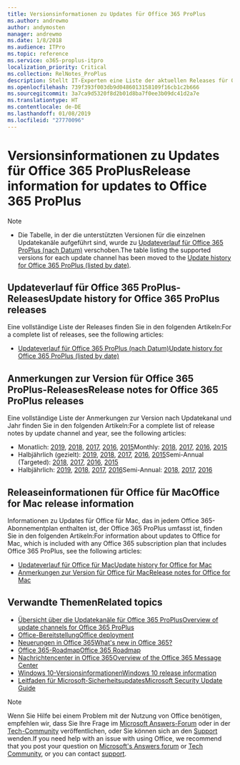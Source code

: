 ```yaml
---
title: Versionsinformationen zu Updates für Office 365 ProPlus
ms.author: andrewmo
author: andymosten
manager: andrewmo
ms.date: 1/8/2018
ms.audience: ITPro
ms.topic: reference
ms.service: o365-proplus-itpro
localization_priority: Critical
ms.collection: RelNotes_ProPlus
description: Stellt IT-Experten eine Liste der aktuellen Releases für Office 365 ProPlus für jeden Updatekanal sowie Links zu Anmerkungen zur Version und zum Updateverlauf zur Verfügung.
ms.openlocfilehash: 739f393f003db9d0486013158109f16cb1c2b666
ms.sourcegitcommit: 3a7ca9d5320f8d2b01d8ba7f0ee3b09dc41d2a7e
ms.translationtype: HT
ms.contentlocale: de-DE
ms.lasthandoff: 01/08/2019
ms.locfileid: "27770096"
---
```

# <a name="release-information-for-updates-to-office-365-proplus"></a><span data-ttu-id="1ebab-103">Versionsinformationen zu Updates für Office 365 ProPlus</span><span class="sxs-lookup"><span data-stu-id="1ebab-103">Release information for updates to Office 365 ProPlus</span></span>

> [!NOTE]
> - <span data-ttu-id="1ebab-104">Die Tabelle, in der die unterstützten Versionen für die einzelnen Updatekanäle aufgeführt sind, wurde zu [Updateverlauf für Office 365 ProPlus (nach Datum)](update-history-office365-proplus-by-date.md) verschoben.</span><span class="sxs-lookup"><span data-stu-id="1ebab-104">The table listing the supported versions for each update channel has been moved to the [Update history for Office 365 ProPlus (listed by date)](update-history-office365-proplus-by-date.md).</span></span>



## <a name="update-history-for-office-365-proplus-releases"></a><span data-ttu-id="1ebab-105">Updateverlauf für Office 365 ProPlus-Releases</span><span class="sxs-lookup"><span data-stu-id="1ebab-105">Update history for Office 365 ProPlus releases</span></span>

<span data-ttu-id="1ebab-106">Eine vollständige Liste der Releases finden Sie in den folgenden Artikeln:</span><span class="sxs-lookup"><span data-stu-id="1ebab-106">For a complete list of releases, see the following articles:</span></span>
 - [<span data-ttu-id="1ebab-107">Updateverlauf für Office 365 ProPlus (nach Datum)</span><span class="sxs-lookup"><span data-stu-id="1ebab-107">Update history for Office 365 ProPlus (listed by date)</span></span>](update-history-office365-proplus-by-date.md)

## <a name="release-notes-for-office-365-proplus-releases"></a><span data-ttu-id="1ebab-108">Anmerkungen zur Version für Office 365 ProPlus-Releases</span><span class="sxs-lookup"><span data-stu-id="1ebab-108">Release notes for Office 365 ProPlus releases</span></span>

<span data-ttu-id="1ebab-109">Eine vollständige Liste der Anmerkungen zur Version nach Updatekanal und Jahr finden Sie in den folgenden Artikeln:</span><span class="sxs-lookup"><span data-stu-id="1ebab-109">For a complete list of release notes by update channel and year, see the following articles:</span></span>
 - <span data-ttu-id="1ebab-110">Monatlich: [2019](monthly-channel-2019.md), [2018](monthly-channel-2018.md), [2017](monthly-channel-2017.md), [2016](monthly-channel-2016.md), [2015](monthly-channel-2015.md)</span><span class="sxs-lookup"><span data-stu-id="1ebab-110">Monthly: [2018](monthly-channel-2019.md), [2017](monthly-channel-2018.md), [2016](monthly-channel-2017.md), [2015](monthly-channel-2016.md)</span></span>
 - <span data-ttu-id="1ebab-111">Halbjährlich (gezielt): [2019](semi-annual-channel-targeted-2019.md), [2018](semi-annual-channel-targeted-2018.md), [2017](semi-annual-channel-targeted-2017.md), [2016](semi-annual-channel-targeted-2016.md), [2015](semi-annual-channel-targeted-2015.md)</span><span class="sxs-lookup"><span data-stu-id="1ebab-111">Semi-Annual (Targeted): [2018](semi-annual-channel-targeted-2019.md), [2017](semi-annual-channel-targeted-2018.md), [2016](semi-annual-channel-targeted-2017.md), [2015](semi-annual-channel-targeted-2016.md)</span></span>
 - <span data-ttu-id="1ebab-112">Halbjährlich: [2019](semi-annual-channel-2019.md), [2018](semi-annual-channel-2018.md), [2017](semi-annual-channel-2017.md), [2016](semi-annual-channel-2016.md)</span><span class="sxs-lookup"><span data-stu-id="1ebab-112">Semi-Annual: [2018](semi-annual-channel-2019.md), [2017](semi-annual-channel-2018.md), [2016](semi-annual-channel-2017.md)</span></span>

## <a name="office-for-mac-release-information"></a><span data-ttu-id="1ebab-113">Releaseinformationen für Office für Mac</span><span class="sxs-lookup"><span data-stu-id="1ebab-113">Office for Mac release information</span></span>

<span data-ttu-id="1ebab-114">Informationen zu Updates für Office für Mac, das in jedem Office 365-Abonnementplan enthalten ist, der Office 365 ProPlus umfasst ist, finden Sie in den folgenden Artikeln:</span><span class="sxs-lookup"><span data-stu-id="1ebab-114">For information about updates to Office for Mac, which is included with any Office 365 subscription plan that includes Office 365 ProPlus, see the following articles:</span></span>
 - [<span data-ttu-id="1ebab-115">Updateverlauf für Office für Mac</span><span class="sxs-lookup"><span data-stu-id="1ebab-115">Update history for Office for Mac</span></span>](update-history-office-for-mac.md)
 - [<span data-ttu-id="1ebab-116">Anmerkungen zur Version für Office für Mac</span><span class="sxs-lookup"><span data-stu-id="1ebab-116">Release notes for Office for Mac</span></span>](release-notes-office-for-mac.md)


## <a name="related-topics"></a><span data-ttu-id="1ebab-117">Verwandte Themen</span><span class="sxs-lookup"><span data-stu-id="1ebab-117">Related topics</span></span>

- [<span data-ttu-id="1ebab-118">Übersicht über die Updatekanäle für Office 365 ProPlus</span><span class="sxs-lookup"><span data-stu-id="1ebab-118">Overview of update channels for Office 365 ProPlus</span></span>](https://docs.microsoft.com/deployoffice/overview-of-update-channels-for-office-365-proplus)
- [<span data-ttu-id="1ebab-119">Office-Bereitstellung</span><span class="sxs-lookup"><span data-stu-id="1ebab-119">Office deployment</span></span>](https://docs.microsoft.com/deployoffice/)
- [<span data-ttu-id="1ebab-120">Neuerungen in Office 365</span><span class="sxs-lookup"><span data-stu-id="1ebab-120">What's new in Office 365?</span></span>](https://support.office.com/article/95c8d81d-08ba-42c1-914f-bca4603e1426)
- [<span data-ttu-id="1ebab-121">Office 365-Roadmap</span><span class="sxs-lookup"><span data-stu-id="1ebab-121">Office 365 Roadmap</span></span>](https://products.office.com/business/office-365-roadmap)
- [<span data-ttu-id="1ebab-122">Nachrichtencenter in Office 365</span><span class="sxs-lookup"><span data-stu-id="1ebab-122">Overview of the Office 365 Message Center</span></span>](https://support.office.com/article/38fb3333-bfcc-4340-a37b-deda509c2093)
- [<span data-ttu-id="1ebab-123">Windows 10-Versionsinformationen</span><span class="sxs-lookup"><span data-stu-id="1ebab-123">Windows 10 release information</span></span>](https://www.microsoft.com/itpro/windows-10/release-information)
- [<span data-ttu-id="1ebab-124">Leitfaden für Microsoft-Sicherheitsupdates</span><span class="sxs-lookup"><span data-stu-id="1ebab-124">Microsoft Security Update Guide</span></span>](https://portal.msrc.microsoft.com/)

> [!NOTE]
> <span data-ttu-id="1ebab-125">Wenn Sie Hilfe bei einem Problem mit der Nutzung von Office benötigen, empfehlen wir, dass Sie Ihre Frage im [Microsoft Answers-Forum](https://answers.microsoft.com/) oder in der [Tech-Community](https://techcommunity.microsoft.com/) veröffentlichen, oder Sie können sich an den [Support](https://support.microsoft.com/contactus) wenden.</span><span class="sxs-lookup"><span data-stu-id="1ebab-125">If you need help with an issue with using Office, we recommend that you post your question on [Microsoft's Answers forum](https://answers.microsoft.com/) or [Tech Community](https://techcommunity.microsoft.com/), or you can contact [support](https://support.microsoft.com/contactus).</span></span>
